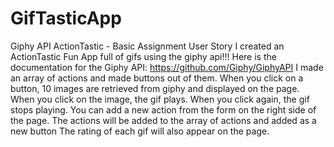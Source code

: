 # GifTasticApp
Giphy API ActionTastic - Basic Assignment User Story I created an ActionTastic Fun App full of gifs using the giphy api!!! Here is the documentation for the Giphy API: https://github.com/Giphy/GiphyAPI I made an array of actions and made buttons out of them. When you click on a button, 10 images are retrieved from giphy and displayed on the page. When you click on the image, the gif plays. When you click again, the gif stops playing. You can add a new action from the form on the right side of the page. The actions will be added to the array of actions and added as a new button The rating of each gif will also appear on the page.
